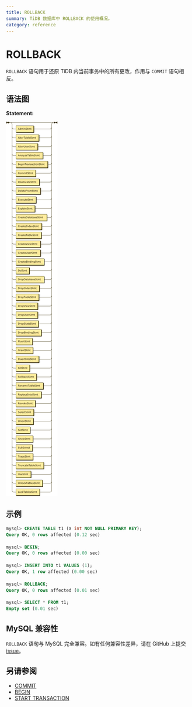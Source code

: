 ```yaml
---
title: ROLLBACK
summary: TiDB 数据库中 ROLLBACK 的使用概况。
category: reference
---
```


# ROLLBACK

`ROLLBACK` 语句用于还原 TiDB 内当前事务中的所有更改，作用与 `COMMIT` 语句相反。

## 语法图

**Statement:**

![Statement](/media/sqlgram/Statement.png)

## 示例

```sql
mysql> CREATE TABLE t1 (a int NOT NULL PRIMARY KEY);
Query OK, 0 rows affected (0.12 sec)

mysql> BEGIN;
Query OK, 0 rows affected (0.00 sec)

mysql> INSERT INTO t1 VALUES (1);
Query OK, 1 row affected (0.00 sec)

mysql> ROLLBACK;
Query OK, 0 rows affected (0.01 sec)

mysql> SELECT * FROM t1;
Empty set (0.01 sec)
```

## MySQL 兼容性

`ROLLBACK` 语句与 MySQL 完全兼容。如有任何兼容性差异，请在 GitHub 上提交 [issue](/report-issue.md)。

## 另请参阅

* [COMMIT](/reference/sql/statements/commit.md)
* [BEGIN](/reference/sql/statements/begin.md)
* [START TRANSACTION](/reference/sql/statements/start-transaction.md)
